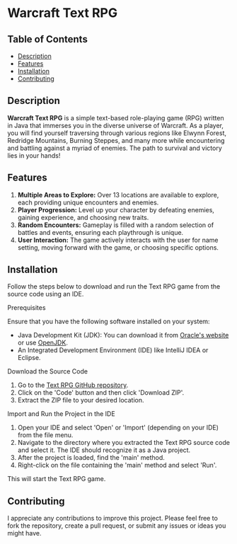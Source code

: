 # Warcraft Text RPG

## Table of Contents
- [Description](#description)
- [Features](#features)
- [Installation](#installation)
- [Contributing](#contributing)

## Description
**Warcraft Text RPG** is a simple text-based role-playing game (RPG) written in Java that immerses you in the diverse universe of Warcraft. As a player, you will find yourself traversing through various regions like Elwynn Forest, Redridge Mountains, Burning Steppes, and many more while encountering and battling against a myriad of enemies. The path to survival and victory lies in your hands!

## Features
1. **Multiple Areas to Explore:** Over 13 locations are available to explore, each providing unique encounters and enemies.
2. **Player Progression:** Level up your character by defeating enemies, gaining experience, and choosing new traits.
3. **Random Encounters:** Gameplay is filled with a random selection of battles and events, ensuring each playthrough is unique.
4. **User Interaction:** The game actively interacts with the user for name setting, moving forward with the game, or choosing specific options.

## Installation 

Follow the steps below to download and run the Text RPG game from the source code using an IDE.

Prerequisites

Ensure that you have the following software installed on your system:

- Java Development Kit (JDK): You can download it from [Oracle's website](https://www.oracle.com/java/technologies/downloads/) or use [OpenJDK](https://openjdk.org/install/).
- An Integrated Development Environment (IDE) like IntelliJ IDEA or Eclipse.

Download the Source Code

1. Go to the [Text RPG GitHub repository](https://github.com/revesz21/text-rpg).
2. Click on the 'Code' button and then click 'Download ZIP'.
3. Extract the ZIP file to your desired location.

Import and Run the Project in the IDE

1. Open your IDE and select 'Open' or 'Import' (depending on your IDE) from the file menu.
2. Navigate to the directory where you extracted the Text RPG source code and select it. The IDE should recognize it as a Java project.
3. After the project is loaded, find the 'main' method.
4. Right-click on the file containing the 'main' method and select 'Run'.

This will start the Text RPG game.

## Contributing
I appreciate any contributions to improve this project. Please feel free to fork the repository, create a pull request, or submit any issues or ideas you might have.
